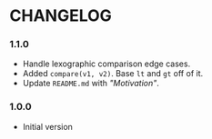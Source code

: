 # CHANGELOG

### 1.1.0

- Handle lexographic comparison edge cases.
- Added `compare(v1, v2)`. Base `lt` and `gt` off of it.
- Update `README.md` with _"Motivation"_.

### 1.0.0

- Initial version

